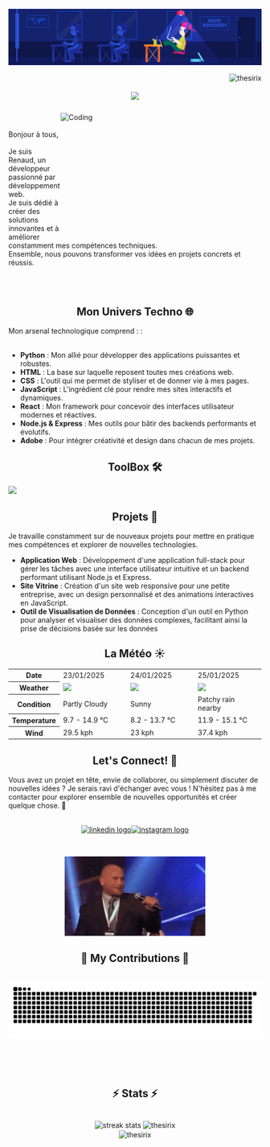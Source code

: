 ![Bannière](hacker.jpg)

<img align="right" src="https://komarev.com/ghpvc/?username=thesirix&label=Visitors&color=0eb45e&style=flat" alt="thesirix" />
<h1 align="center">
    <img src="https://readme-typing-svg.herokuapp.com/?font=Righteous&size=35&center=true&vCenter=true&width=500&height=70&duration=4000&lines=Hi+There!+%F0%9F%91%8B;+I%27m+Thesirix!;" /></h1>

    
 <img align="right" alt="Coding" width="400" height="250" src="https://cdn.shopify.com/s/files/1/0578/3696/1997/t/9/assets/lofiboy.gif">



<p>
<br><br>
    Bonjour à tous,<br> <br>Je suis Renaud, un développeur passionné par développement web. <br>
    Je suis dédié à créer des solutions innovantes et à améliorer constamment mes compétences techniques.<br>
    Ensemble, nous pouvons transformer vos idées en projets concrets et réussis.
</p>


<br><br>

<h2 align="center">Mon Univers Techno 🌐</h2>
Mon arsenal technologique comprend : :
<br><br>

- **Python** : Mon allié pour développer des applications puissantes et robustes.
- **HTML** : La base sur laquelle reposent toutes mes créations web.
- **CSS** : L'outil qui me permet de styliser et de donner vie à mes pages.
- **JavaScript** : L'ingrédient clé pour rendre mes sites interactifs et dynamiques.
- **React** : Mon framework  pour concevoir des interfaces utilisateur modernes et réactives.
- **Node.js & Express** : Mes outils pour bâtir des backends performants et évolutifs.
- **Adobe** : Pour intégrer créativité et design dans chacun de mes projets.

#### <h2 align="center">ToolBox 🛠</h2> 

<img src="https://skillicons.dev/icons?i=python,django,html,css,javascript,react,figma,photoshop,illustrator,premiere,ae,ableton"/>


<h2 align="center">Projets  🚧</h2>

Je travaille constamment sur de nouveaux projets pour mettre en pratique mes compétences et explorer de nouvelles technologies. 

- **Application Web** : Développement d'une application full-stack pour gérer les tâches avec une interface utilisateur intuitive et un backend performant utilisant Node.js et Express.
- **Site Vitrine** : Création d'un site web responsive pour une petite entreprise, avec un design personnalisé et des animations interactives en JavaScript.
- **Outil de Visualisation de Données** : Conception d'un outil en Python pour analyser et visualiser des données complexes, facilitant ainsi la prise de décisions basée sur les données

<h2 align="center">La Météo  ☀️</h2>


<table>
    <tr>
        <th>Date</th>
        <td>23/01/2025</td><td>24/01/2025</td><td>25/01/2025</td>
    </tr>
    <tr>
        <th>Weather</th>
        <td><img src="https://cdn.weatherapi.com/weather/64x64/day/116.png"/></td><td><img src="https://cdn.weatherapi.com/weather/64x64/day/113.png"/></td><td><img src="https://cdn.weatherapi.com/weather/64x64/day/176.png"/></td>
    </tr>
    <tr>
        <th>Condition</th>
        <td width="200px">Partly Cloudy </td><td width="200px">Sunny</td><td width="200px">Patchy rain nearby</td>
    </tr>
    <tr>
        <th>Temperature</th>
        <td>9.7 -  14.9 °C</td><td>8.2 -  13.7 °C</td><td>11.9 -  15.1 °C</td>
    </tr>
    <tr>
        <th>Wind</th>
        <td>29.5 kph</td><td>23 kph</td><td>37.4 kph</td>
    </tr>
</table>




<h2 align="center">Let's Connect! 🚀</h2>
Vous avez un projet en tête, envie de collaborer, ou simplement discuter de nouvelles idées ? Je serais ravi d'échanger avec vous ! N'hésitez pas à me contacter pour explorer ensemble de nouvelles opportunités et créer quelque chose. 🌟
<br><br>
<p align="center"><a href="https://www.linkedin.com/in/renaud-mercier/" target="blank">  <img src="https://raw.githubusercontent.com/maurodesouza/profile-readme-generator/master/src/assets/icons/social/linkedin/default.svg" width="52" height="40" alt="linkedin logo"  /></a><a href="https://instagram.com/art_trip_adventure" target="blank"><img src="https://raw.githubusercontent.com/maurodesouza/profile-readme-generator/master/src/assets/icons/social/instagram/default.svg" width="52" height="40" alt="instagram logo"  /></a>
</p>



<br>


<p align="center">
  <img src="gift.gif" alt="Gif">
</p>


<div align="center">
  <h2>🐍 My Contributions 🐍</h2>
  <br>
  <img alt="snake eating my contributions" src="https://raw.githubusercontent.com/thesirix/thesirix/output/github-contribution-grid-snake.svg" />
  
  <br/><br/><br/>
</div>


<h2 align="center">⚡ Stats ⚡</h2>
<br>
<div align=center>
  <img width=413 height=163 src="https://streak-stats.demolab.com?user=thesirix&theme=tokyonight" alt="streak stats"/>
  <img width=390 height=163 src="https://github-readme-stats.vercel.app/api?username=thesirix&show_icons=true&theme=tokyonight&locale=en" alt="thesirix" />
  <br/>
  <img width=325 align="center" src="https://github-readme-stats.vercel.app/api/top-langs?username=thesirix&show_icons=true&theme=tokyonight&locale=en&layout=compact" alt="thesirix" />
</div>



